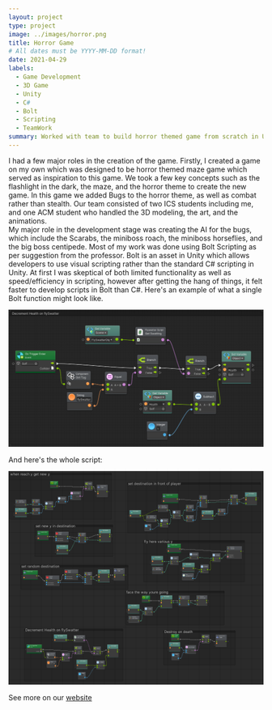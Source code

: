 ```yaml
---
layout: project
type: project
image: ../images/horror.png
title: Horror Game
# All dates must be YYYY-MM-DD format!
date: 2021-04-29
labels:
  - Game Development
  - 3D Game
  - Unity
  - C#
  - Bolt 
  - Scripting
  - TeamWork
summary: Worked with team to build horror themed game from scratch in Unity.
---
```


I had a few major roles in the creation of the game. Firstly, I created a game on my own which was designed to be horror themed maze game which served as inspiration to this game. We took a few key concepts such as the flashlight in the dark, the maze, and the horror theme to create the new game. In this game we added Bugs to the horror theme, as well as combat rather than stealth. Our team consisted of two ICS students including me, and one ACM student who handled the 3D modeling, the art, and the animations.</br>
My major role in the development stage was creating the AI for the bugs, which include the Scarabs, the miniboss roach, the miniboss horseflies, and the big boss centipede. Most of my work was done using Bolt Scripting as per suggestion from the professor. Bolt is an asset in Unity which allows developers to use visual scripting rather than the standard C# scripting in Unity. At first I was skeptical of both limited functionality as well as speed/efficiency in scripting, however after getting the hang of things, it felt faster to develop scripts in Bolt than C#. Here's an example of what a single Bolt function might look like.

<img class="ui image" src="/images/Bolt1.png">

And here's the whole script:

<img class="ui image" src="/images/Bolt2.png">

See more on our <a href="https://haupiahorror.github.io/games.html">website</a>
